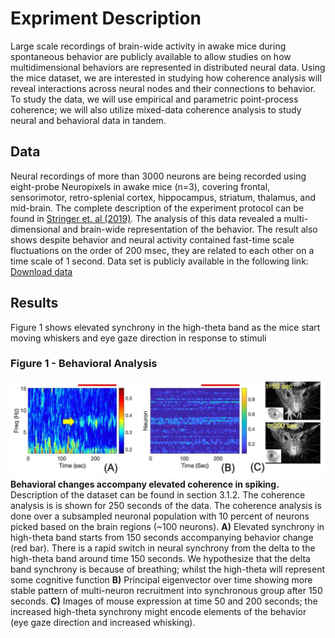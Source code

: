 
# Expriment Description
Large scale recordings of brain-wide activity in awake mice during spontaneous behavior are publicly available to allow studies on how multidimensional behaviors are represented in distributed neural data. 
Using the mice dataset, we are interested in studying how coherence analysis will reveal interactions across neural nodes and their connections to behavior. To study the data, we will use empirical and parametric point-process coherence; we will also utilize mixed-data coherence analysis to study neural and behavioral data in tandem.

## Data

 Neural recordings of more than 3000 neurons are being recorded using eight-probe Neuropixels in awake mice (n=3), covering frontal, sensorimotor, retro-splenial cortex, hippocampus, striatum, thalamus, and mid-brain. The complete description of the experiment protocol can be found in [Stringer et. al (2019)](https://www.nature.com/articles/s41586-019-1346-5). The analysis of this data revealed a multi-dimensional and brain-wide representation of the behavior. The result also shows despite behavior and neural activity contained fast-time scale fluctuations on the order of 200 msec, they are related to each other on a time scale of 1 second.
Data set is publicly available in the following link: [Download data](https://figshare.com/articles/dataset/LFP_data_for_8-Neuropixels_recordings_from_Stringer_et_al_2019_Science/8784311)

## Results
 Figure 1 shows elevated synchrony in the high-theta band as the mice start moving whiskers and eye gaze direction in response to stimuli

### Figure 1 - Behavioral Analysis
![ ](imgs/stringer.jpg)
**Behavioral changes accompany elevated coherence in spiking.** Description of the dataset can be found in section 3.1.2. The coherence analysis is is shown for 250 seconds of the data. The coherence analysis is done over a subsampled neuronal population with 10 percent of neurons picked based on the brain regions (~100 neurons). **A)** Elevated synchrony in high-theta band starts from 150 seconds accompanying behavior change (red bar). There is a rapid switch in neural synchrony from the delta to the high-theta band around time 150 seconds. We hypothesize that the delta band synchrony is because of breathing; whilst the high-theta will represent some cognitive function **B)** Principal eigenvector over time showing more stable pattern of multi-neuron recruitment into synchronous group after 150 seconds.  **C)** Images of mouse expression at time 50 and 200 seconds; the increased high-theta synchrony might encode elements of the behavior (eye gaze direction and increased whisking).
